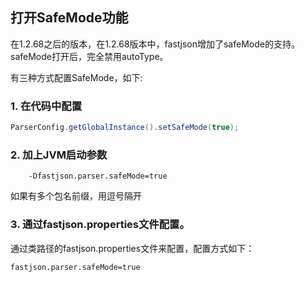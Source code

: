 ## 打开SafeMode功能
在1.2.68之后的版本，在1.2.68版本中，fastjson增加了safeMode的支持。safeMode打开后，完全禁用autoType。

有三种方式配置SafeMode，如下:<br/>
### 1. 在代码中配置
```java
ParserConfig.getGlobalInstance().setSafeMode(true); 
```

### 2. 加上JVM启动参数
```script
    -Dfastjson.parser.safeMode=true 
```
如果有多个包名前缀，用逗号隔开

### 3. 通过fastjson.properties文件配置。
通过类路径的fastjson.properties文件来配置，配置方式如下：
```
fastjson.parser.safeMode=true
```